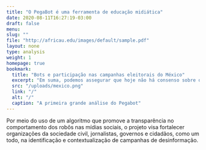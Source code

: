 ```yaml
---
title: "O PegaBot é uma ferramenta de educação midiática"
date: 2020-08-11T16:27:19-03:00
draft: false
menu:
slug: ""
file: "http://africau.edu/images/default/sample.pdf"
layout: none
type: analysis
weight: 1
homepage: true
bookmark:
  title: "Bots e participação nas campanhas eleitorais do México"
  excerpt: "Em suma, podemos assegurar que hoje não há consenso sobre qual intervalo de confiança pode ser definido para garantir se uma conta é bot ou não, sem revisar qualitativamente o conteúdo dos posts…"
  src: "/uploads/mexico.png"
  link: "/"
  alt: "/"
  caption: "A primeira grande análise do Pegabot"
---
```

Por meio do uso de um algoritmo que promove a transparência no comportamento dos robôs nas mídias sociais, o projeto visa fortalecer organizações da sociedade civil, jornalistas, governos e cidadãos, como um todo, na identificação e contextualização de campanhas de desinformação.
